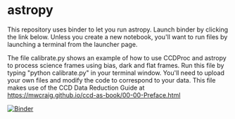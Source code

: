 # astropy
This repository uses binder to let you run astropy. Launch binder by clicking the link below. Unless you create a new notebook, you'll want to run files by launching a terminal from the launcher page.

The file calibrate.py shows an example of how to use CCDProc and astropy to process science frames using bias, dark and flat frames. Run this file by typing "python calibrate.py" in your terminal window. You'll need to upload your own files and modify the code to correspond to your data. This file makes use of the CCD Data Reduction Guide at https://mwcraig.github.io/ccd-as-book/00-00-Preface.html

[![Binder](https://mybinder.org/badge_logo.svg)](https://mybinder.org/v2/gh/mrjhalford/astropy/HEAD)

